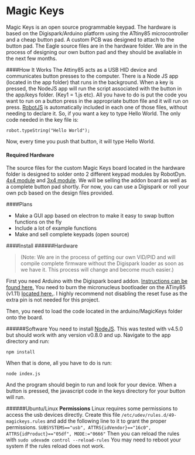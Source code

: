 # Magic Keys


Magic Keys is an open source programmable keypad. The hardware is based on the Digispark/Arduino platform using the ATtiny85 microcontroller and a cheap button pad. A custom PCB was designed to attach to the button pad. The Eagle source files are in the hardware folder. We are in the process of designing our own button pad and they should be avaliable in the next few months.

####How It Works
The Attiny85 acts as a USB HID device and communicates button presses to the computer. There is a Node JS app (located in the app folder) that runs in the background. When a key is pressed, the NodeJS app will run the script associated with the button in the app/keys folder. (Key1 = 1.js etc). All you have to do is put the code you want to run on a button press in the appropriate button file and it will run on press. [RobotJS](https://github.com/octalmage/robotjs)  is automatically included in each one of those files, without needing to declare it. So, if you want a key to type Hello World. The only code needed in the key file is:
```
robot.typeString("Hello World");
```
Now, every time you push that button, it will type Hello World.

#### Required Hardware
The source files for the custom Magic Keys board located in the hardware folder is designed to solder onto 2 different keypad modules by RobotDyn. [4x4 module](http://robotdyn.com/catalog/buttons_control/button_keypad_4x4_module/) and [3x4 module](http://robotdyn.com/catalog/buttons_control/button_keypad_3x4_module/). We will be selling the addon board as well as a complete button pad shortly. For now, you can use a Digispark or roll your own pcb based on the design files provided.

####Plans
- Make a GUI app based on electron to make it easy to swap button functions on the fly
- Include a lot of example functions
- Make and sell complete keypads (open source)

####Install
######Hardware
>(Note: We are in the process of getting our own VID/PID and will compile complete firmware without the Digispark loader as soon as we have it. This process will change and become much easier.)

First you need Arduino with the Digispark board addon. [Instructions can be found here.](http://digistump.com/wiki/digispark/tutorials/connecting) You need to burn the micronucleus bootloader on the ATiny85 (v1.11) [located here.](https://github.com/micronucleus/micronucleus/tree/v1.11/firmware/releases). I highly recommend not disabling the reset fuse as the extra pin is not needed for this project.

Then, you need to load the code located in the arduino/MagicKeys folder onto the board.

######Software
You need to install [NodeJS](https://nodejs.org/en/). This was tested with v4.5.0 but should work with any version v0.8.0 and up. 
Navigate to the app directory and run:
```
npm install
```
When that is done, all you have to do is run:
```
node index.js
```
And the program should begin to run and look for your device. When a button is pressed, the javascript code in the keys directory for your button will run.


######Ubuntu/Linux
**Permissions**
Linux requires some permissions to access the usb devices directly. Create this file `/etc/udev/rules.d/49-magickeys.rules` and add the following line to it to grant the proper permissions.
`SUBSYSTEMS=="usb", ATTRS{idVendor}=="16c0", ATTRS{idProduct}=="05df", MODE:="0666"`
Then you can reload the rules with `sudo udevadm control --reload-rules`
You may need to reboot your system if the rules reload does not work. 